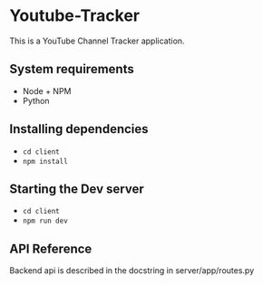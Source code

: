 # Youtube-Tracker
This is a YouTube Channel Tracker application.

## System requirements
 - Node + NPM
 - Python

## Installing dependencies
 - `cd client`
 - `npm install`

## Starting the Dev server
 - `cd client`
 - `npm run dev`

## API Reference
Backend api is described in the docstring in server/app/routes.py
